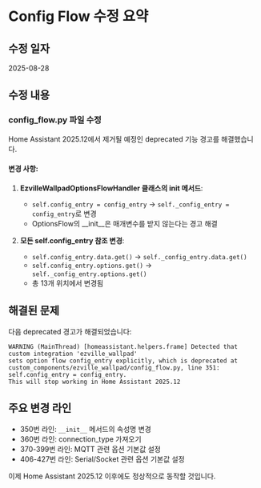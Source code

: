 # Config Flow 수정 요약

## 수정 일자
2025-08-28

## 수정 내용

### config_flow.py 파일 수정
Home Assistant 2025.12에서 제거될 예정인 deprecated 기능 경고를 해결했습니다.

#### 변경 사항:
1. **EzvilleWallpadOptionsFlowHandler 클래스의 __init__ 메서드**:
   - `self.config_entry = config_entry` → `self._config_entry = config_entry`로 변경
   - OptionsFlow의 __init__은 매개변수를 받지 않는다는 경고 해결

2. **모든 self.config_entry 참조 변경**:
   - `self.config_entry.data.get()` → `self._config_entry.data.get()`
   - `self.config_entry.options.get()` → `self._config_entry.options.get()`
   - 총 13개 위치에서 변경됨

## 해결된 문제
다음 deprecated 경고가 해결되었습니다:
```
WARNING (MainThread) [homeassistant.helpers.frame] Detected that custom integration 'ezville_wallpad' 
sets option flow config_entry explicitly, which is deprecated at 
custom_components/ezville_wallpad/config_flow.py, line 351: self.config_entry = config_entry. 
This will stop working in Home Assistant 2025.12
```

## 주요 변경 라인
- 350번 라인: `__init__` 메서드의 속성명 변경
- 360번 라인: connection_type 가져오기
- 370-399번 라인: MQTT 관련 옵션 기본값 설정
- 406-427번 라인: Serial/Socket 관련 옵션 기본값 설정

이제 Home Assistant 2025.12 이후에도 정상적으로 동작할 것입니다.

